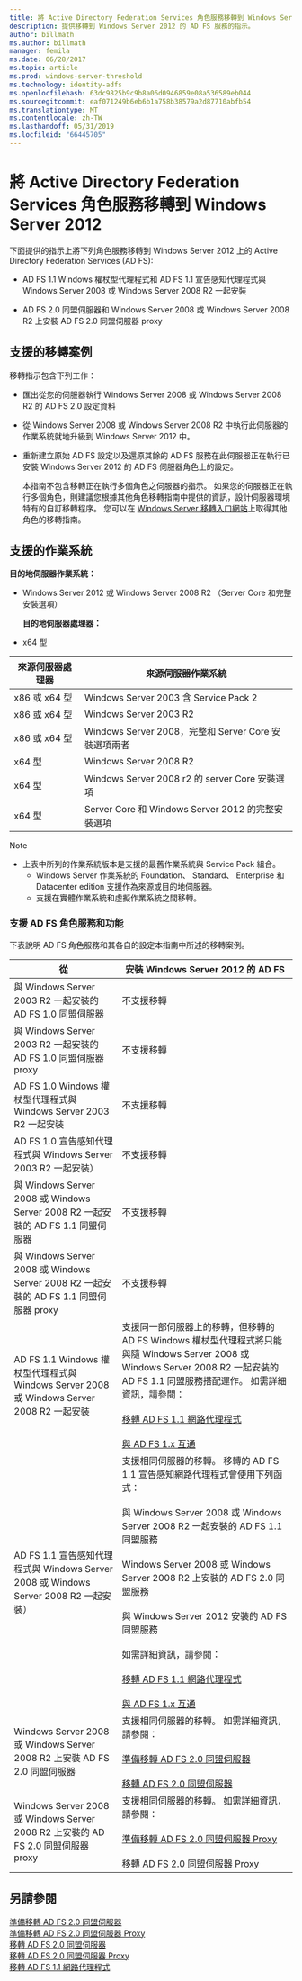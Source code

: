 ```yaml
---
title: 將 Active Directory Federation Services 角色服務移轉到 Windows Server 2012
description: 提供移轉到 Windows Server 2012 的 AD FS 服務的指示。
author: billmath
ms.author: billmath
manager: femila
ms.date: 06/28/2017
ms.topic: article
ms.prod: windows-server-threshold
ms.technology: identity-adfs
ms.openlocfilehash: 63dc9825b9c9b8a06d0946859e08a536589eb044
ms.sourcegitcommit: eaf071249b6eb6b1a758b38579a2d87710abfb54
ms.translationtype: MT
ms.contentlocale: zh-TW
ms.lasthandoff: 05/31/2019
ms.locfileid: "66445705"
---
```

# <a name="migrate-active-directory-federation-services-role-services-to-windows-server-2012"></a>將 Active Directory Federation Services 角色服務移轉到 Windows Server 2012

下面提供的指示上將下列角色服務移轉到 Windows Server 2012 上的 Active Directory Federation Services (AD FS):  
  
-   AD FS 1.1 Windows 權杖型代理程式和 AD FS 1.1 宣告感知代理程式與 Windows Server 2008 或 Windows Server 2008 R2 一起安裝  
  
-   AD FS 2.0 同盟伺服器和 Windows Server 2008 或 Windows Server 2008 R2 上安裝 AD FS 2.0 同盟伺服器 proxy    
  
## <a name="supported-migration-scenarios"></a>支援的移轉案例  
 移轉指示包含下列工作：  
  
- 匯出從您的伺服器執行 Windows Server 2008 或 Windows Server 2008 R2 的 AD FS 2.0 設定資料  
  
- 從 Windows Server 2008 或 Windows Server 2008 R2 中執行此伺服器的作業系統就地升級到 Windows Server 2012 中。
  
- 重新建立原始 AD FS 設定以及還原其餘的 AD FS 服務在此伺服器正在執行已安裝 Windows Server 2012 的 AD FS 伺服器角色上的設定。  
  
  本指南不包含移轉正在執行多個角色之伺服器的指示。 如果您的伺服器正在執行多個角色，則建議您根據其他角色移轉指南中提供的資訊，設計伺服器環境特有的自訂移轉程序。 您可以在 [Windows Server 移轉入口網站](https://go.microsoft.com/fwlink/?LinkId=247608)上取得其他角色的移轉指南。  
  
## <a name="supported-operating-systems"></a>支援的作業系統  
 **目的地伺服器作業系統：**  
  

- Windows Server 2012 或 Windows Server 2008 R2 （Server Core 和完整安裝選項）  
  
  **目的地伺服器處理器：**  
  

- x64 型  
  
|來源伺服器處理器|來源伺服器作業系統|  
|-----|-----|  
|x86 或 x64 型|Windows Server 2003 含 Service Pack 2|  
|x86 或 x64 型|Windows Server 2003 R2|  
|x86 或 x64 型|Windows Server 2008，完整和 Server Core 安裝選項兩者|  
|x64 型|Windows Server 2008 R2|  
|x64 型|Windows Server 2008 r2 的 server Core 安裝選項|  
|x64 型|Server Core 和 Windows Server 2012 的完整安裝選項|  
  
> [!NOTE]
> - 上表中所列的作業系統版本是支援的最舊作業系統與 Service Pack 組合。  
>   -   Windows Server 作業系統的 Foundation、 Standard、 Enterprise 和 Datacenter edition 支援作為來源或目的地伺服器。  
>   -   支援在實體作業系統和虛擬作業系統之間移轉。  
  
### <a name="supported-ad-fs-role-services-and-features"></a>支援 AD FS 角色服務和功能  
 下表說明 AD FS 角色服務和其各自的設定本指南中所述的移轉案例。  
  
|從|安裝 Windows Server 2012 的 AD FS|  
|----------|-----|  
|與 Windows Server 2003 R2 一起安裝的 AD FS 1.0 同盟伺服器|不支援移轉|  
|與 Windows Server 2003 R2 一起安裝的 AD FS 1.0 同盟伺服器 proxy|不支援移轉|  
|AD FS 1.0 Windows 權杖型代理程式與 Windows Server 2003 R2 一起安裝|不支援移轉|  
|AD FS 1.0 宣告感知代理程式與 Windows Server 2003 R2 一起安裝）|不支援移轉|  
|與 Windows Server 2008 或 Windows Server 2008 R2 一起安裝的 AD FS 1.1 同盟伺服器|不支援移轉|  
|與 Windows Server 2008 或 Windows Server 2008 R2 一起安裝的 AD FS 1.1 同盟伺服器 proxy|不支援移轉|  
|AD FS 1.1 Windows 權杖型代理程式與 Windows Server 2008 或 Windows Server 2008 R2 一起安裝|支援同一部伺服器上的移轉，但移轉的 AD FS Windows 權杖型代理程式將只能與隨 Windows Server 2008 或 Windows Server 2008 R2 一起安裝的 AD FS 1.1 同盟服務搭配運作。 如需詳細資訊，請參閱：<br /><br /> [移轉 AD FS 1.1 網路代理程式](migrate-the-ad-fs-web-agent.md)<br /><br /> [與 AD FS 1.x 互通](Interoperating-with-AD-FS-1.x.md)|  
|AD FS 1.1 宣告感知代理程式與 Windows Server 2008 或 Windows Server 2008 R2 一起安裝）|支援相同伺服器的移轉。 移轉的 AD FS 1.1 宣告感知網路代理程式會使用下列函式：<br /><br /> 與 Windows Server 2008 或 Windows Server 2008 R2 一起安裝的 AD FS 1.1 同盟服務<br /><br /> Windows Server 2008 或 Windows Server 2008 R2 上安裝的 AD FS 2.0 同盟服務<br /><br /> 與 Windows Server 2012 安裝的 AD FS 同盟服務<br /><br /> 如需詳細資訊，請參閱：<br /><br /> [移轉 AD FS 1.1 網路代理程式](migrate-the-ad-fs-web-agent.md)<br /><br /> [與 AD FS 1.x 互通](Interoperating-with-AD-FS-1.x.md)|  
|Windows Server 2008 或 Windows Server 2008 R2 上安裝 AD FS 2.0 同盟伺服器|支援相同伺服器的移轉。 如需詳細資訊，請參閱：<br /><br /> [準備移轉 AD FS 2.0 同盟伺服器](prepare-to-migrate-ad-fs-fed-server.md)<br /><br /> [移轉 AD FS 2.0 同盟伺服器](migrate-the-ad-fs-fed-server.md)|  
|Windows Server 2008 或 Windows Server 2008 R2 上安裝的 AD FS 2.0 同盟伺服器 proxy|支援相同伺服器的移轉。  如需詳細資訊，請參閱：<br /><br /> [準備移轉 AD FS 2.0 同盟伺服器 Proxy](prepare-to-migrate-ad-fs-fed-proxy.md)<br /><br /> [移轉 AD FS 2.0 同盟伺服器 Proxy](migrate-the-ad-fs-2-fed-server-proxy.md)|  
  
## <a name="see-also"></a>另請參閱  
 [準備移轉 AD FS 2.0 同盟伺服器](prepare-to-migrate-ad-fs-fed-server.md)   
 [準備移轉 AD FS 2.0 同盟伺服器 Proxy](prepare-to-migrate-ad-fs-fed-proxy.md)   
 [移轉 AD FS 2.0 同盟伺服器](migrate-the-ad-fs-fed-server.md)   
 [移轉 AD FS 2.0 同盟伺服器 Proxy](migrate-the-ad-fs-2-fed-server-proxy.md)   
 [移轉 AD FS 1.1 網路代理程式](migrate-the-ad-fs-web-agent.md)